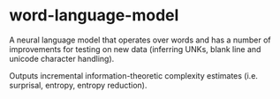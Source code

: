 # word-language-model
A neural language model that operates over words and has a number of improvements for testing on new data (inferring UNKs, blank line and unicode character handling).

Outputs incremental information-theoretic complexity estimates (i.e. surprisal, entropy, entropy reduction).
